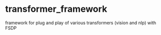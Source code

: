 # transformer_framework
framework for plug and play of various transformers (vision and nlp) with FSDP
